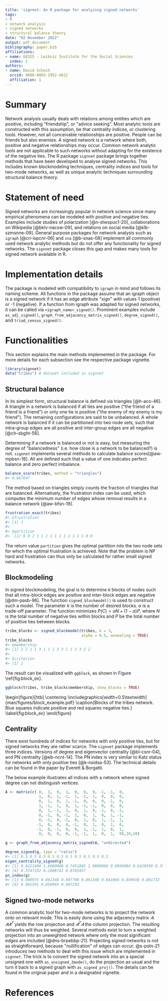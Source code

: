 ```yaml
---
title: 'signnet: An R package for analyzing signed networks'
tags:
- R
- network analysis
- signed networks
- structural balance theory
date: "02 November 2022"
output: pdf_document
bibliography: paper.bib
affiliations:
- name: GESIS - Leibniz Institute for the Social Sciences
  index: 1
authors:
- name: David Schoch
  orcid: 0000-0003-2952-4812
  affiliation: 1
---
```



# Summary

Network analysis usually deals with relations among entities which are positive,
including "friendship", or "advice seeking". Most analytic tools are constructed
with this assumption, be that centrality indices, or clustering tools. However,
not all conceivable relationships are positive. People can be friends but also
enemies. A signed network is a network where both, positive and negative
relationships may occur. Common network analytic tools are not applicable to
such networks without adapting for the existence of the negative ties. The R
package `signnet` package brings together methods that have been developed to
analyse signed networks. This includes known blockmodeling techniques, centrality
indices and tools for two-mode networks, as well as unique analytic techniques
surrounding structural balance theory. 

# Statement of need

Signed networks are increasingly popular in network science since many empirical
phenomena can be modeled with positive and negative ties. Examples include
studies of polarization [@n-stwspuc1-20], collaborations on Wikipedia
[@bklv-nacsw-09], and relations on social media [@klb-szmsnne-09]. General
purpose packages for network analysis such as `igraph` [@cn-ispcnr-06] and `sna`
 [@b-snas-08] implement all commonly used network analytic methods but do not
 offer any functionality for signed networks. The `signnet` package closes this
 gap and makes many tools for signed network available in R. 

# Implementation details
The package is modeled with compatibility to `igraph` in mind and follows its naming scheme. 
All functions in the package assume that an igraph object is a signed network if
it has an edge attribute "sign" with values 1 (positive) or -1 (negative). If a
function from igraph was adapted for signed networks, it can be called via
`<igraph_name>_signed()`. Prominent examples include `as_adj_signed()`,
`graph_from_adjacency_matrix_signed()`, `degree_signed()`, and
`triad_census_signed()`.

# Functionalities

This section explains the main methods implemented in the package. 
For more details for each subsection see the respective package vignette. 

```R
library(signnet)
data("tribes") # dataset included in signnet
```

## Structural balance
In its simplest form, structural balance is defined via triangles [@h-aco-46]. A
triangle in a network is balanced if all ties are positive ("the friend of a
friend is a friend") or only one tie is positive ("the enemy of my enemy is my
friend"). The remaining configurations are said to be unbalanced. A whole
network is balanced if it can be partitioned into two node sets, such that
intra-group edges are all positive and inter-group edges are all negative
[@ch-sbght-56]. 

Determining if a network is balanced or not is easy, but measuring the degree of "balancedness" (i.e. how close is a network to be balanced?) is not. `signnet` implements several methods to calculate balance scores[@aw-mpbsn-18]. All are defined such that a value of one indicates perfect balance and zero perfect imbalance. 

```R
balance_score(tribes, method = "triangles")
#> 0.867647
```
The method based on triangles simply counts the fraction of triangles that are balanced.
Alternatively, the frustration index can be used, which computes the minimum number of edges 
whose removal results in a balance network [@aw-bfsn-19]. 

```R
frustration_exact(tribes)
#> $frustration
#> [1] 7
#> 
#> $partition
#>  [1] 0 0 1 1 1 1 1 1 1 1 1 1 1 1 0 0
```

The return value `partition` gives the optimal partition into the two node sets for 
which the optimal frustration is achieved. Note that the problem is NP hard and 
frustration can thus only be calculated for rather small signed networks.

## Blockmodeling
In signed blockmodeling, the goal is to determine $k$ blocks of nodes such that
all intra-block edges are positive and inter-block edges are negative
[@dm-pasb-96]. The function `signed_blockmodel()` is used to construct such a
model. The parameter $k$ is the number of desired blocks. $\alpha$ is a trade-off
parameter. The function minimizes $P(C)=\alpha N+(1-\alpha)P$, where $N$ is the
total number of negative ties within blocks and $P$ be the total number of
positive ties between blocks. 

```R
tribe_blocks <- signed_blockmodel(tribes, k = 3, 
                                  alpha = 0.5, annealing = TRUE)
tribe_blocks
#> $membership
#> [1] 2 2 1 1 3 1 1 1 3 3 1 1 3 3 2 2
#> 
#> $criterion
#> [1] 2
```

The result can be visualized with `ggblock`, as shown in Figure \ref{fig:block_ex}.
```R
ggblock(tribes, tribe_blocks$membership, show_blocks = TRUE)
```
\begin{figure}[htb]
  \centering
  \includegraphics[width=0.5\textwidth]{man/figures/block_example.pdf}
  \caption{Blocks of the tribes network. Blue squares indicate positive and red
  squares negative ties.}
  \label{fig:block_ex}
\end{figure}

## Centrality
There exist hundreds of indices for networks with only positive ties, but for signed
networks they are rather scarce. The `signnet` package implements three indices.
Versions of degree and eigenvector centrality [@bl-csnr-04], and PN centrality [@eb-ncnt-14].
The PN index is very similar to Katz status for networks with only positive ties
[@k-nsidsa-53]. The technical details can be found in the paper by Everett &
Borgatti.

The below example illustrates all indices with a network where signed degree can not distinguish vertices.
```R
A <- matrix(c( 0,  1,  0,  1,  0,  0,  0, -1, -1,  0,  
               1,  0,  1, -1,  1, -1, -1,  0,  0,  0,  
               0,  1,  0,  1, -1,  0,  0,  0, -1,  0,  
               1, -1,  1,  0,  1, -1, -1,  0,  0,  0,  
               0,  1, -1,  1,  0,  1,  0, -1,  0, -1,  
               0, -1,  0, -1,  1,  0,  1,  0,  1, -1,  
               0, -1,  0, -1,  0,  1,  0,  1, -1,  1,  
              -1,  0,  0,  0, -1,  0,  1,  0,  1,  0,  
              -1,  0, -1,  0,  0,  1, -1,  1,  0,  1,  
               0,  0,  0,  0, -1, -1,  1,  0,  1,  0),10,10)

g <- graph_from_adjacency_matrix_signed(A, "undirected")

degree_signed(g, type = "ratio")
#> [1] 0.5 0.5 0.5 0.5 0.5 0.5 0.5 0.5 0.5 0.5
eigen_centrality_signed(g)
#> [1] 0.6221496 1.0000000 0.7451885 1.0000000 0.8999004 0.6428959 0.3582816
#> [8] 0.3747192 0.2808741 0.0783457
pn_index(g)
#> [1] 0.900975 0.861348 0.907700 0.861348 0.841066 0.849656 0.861732 
#> [8] 0.901591 0.850985 0.907293
```

## Signed two-mode networks
A common analytic tool for two-mode networks is to project the network onto on
relevant mode. This is easily done using the adjacency matrix $𝐴$. $𝐴𝐴^𝑇$
yields the row projection and $𝐴^𝑇𝐴$ the column projection. The resulting
networks will thus be weighted. Several methods exist to turn a weighted
projection into an unweighted network where only the most significant edges are
included [@dns-brpebbp-21]. Projecting signed networks is not as
straightforward, because "nullification" of edges can occur. @s-pstn-21
introduces two methods to deal with this issue which are implemented in
`signnet`. The trick is to convert the signed network into an a special
unsigned one with `as_unsigned_2mode()`, do the projection as usual and the turn
it back to a signed graph with `as_signed_proj()`. The details can be found in
the original paper and in a designated vignette.

# References
